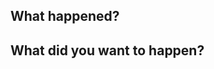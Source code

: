 ## What happened?

<!--
Describe what you've observed and why it's bad (please include whatever stacktraces/version numbers you can).
Clear steps to reproduce the behaviour are always helpful too!
-->

## What did you want to happen?

<!--
Suggest better behaviour
-->